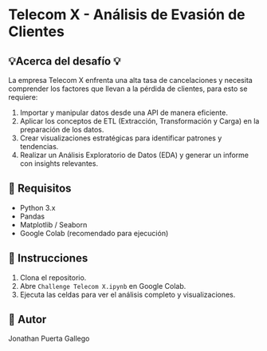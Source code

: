 # Telecom X - Análisis de Evasión de Clientes

## 💡Acerca del desafío 💡

La empresa Telecom X enfrenta una alta tasa de cancelaciones y necesita comprender los factores que llevan a la pérdida de clientes, para esto se requiere: 

1. Importar y manipular datos desde una API de manera eficiente.
2. Aplicar los conceptos de ETL (Extracción, Transformación y Carga) en la preparación de los datos.
3. Crear visualizaciones estratégicas para identificar patrones y tendencias.
4. Realizar un Análisis Exploratorio de Datos (EDA) y generar un informe con insights relevantes.


## 🔧 Requisitos

- Python 3.x
- Pandas
- Matplotlib / Seaborn
- Google Colab (recomendado para ejecución)

## 🚀 Instrucciones

1. Clona el repositorio.
2. Abre `Challenge Telecom X.ipynb` en Google Colab.
3. Ejecuta las celdas para ver el análisis completo y visualizaciones.

## 👤 Autor

Jonathan Puerta Gallego

